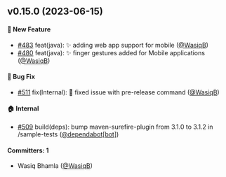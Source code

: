 ## v0.15.0 (2023-06-15)

#### :rocket: New Feature

- [#483](https://github.com/BoykaFramework/boyka-framework/pull/483) feat(java): :sparkles: adding web app support for mobile ([@WasiqB](https://github.com/WasiqB))
- [#480](https://github.com/BoykaFramework/boyka-framework/pull/480) feat(java): :sparkles: finger gestures added for Mobile applications ([@WasiqB](https://github.com/WasiqB))

#### :bug: Bug Fix

- [#511](https://github.com/BoykaFramework/boyka-framework/pull/511) fix(Internal): :bug: fixed issue with pre-release command ([@WasiqB](https://github.com/WasiqB))

#### :house: Internal

- [#509](https://github.com/BoykaFramework/boyka-framework/pull/509) build(deps): bump maven-surefire-plugin from 3.1.0 to 3.1.2 in /sample-tests ([@dependabot[bot]](https://github.com/apps/dependabot))

#### Committers: 1

- Wasiq Bhamla ([@WasiqB](https://github.com/WasiqB))
